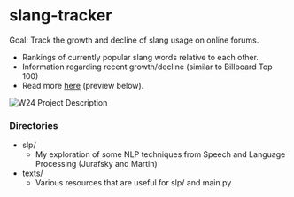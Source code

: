 # slang-tracker

Goal: Track the growth and decline of slang usage on online forums.
- Rankings of currently popular slang words relative to each other.
- Information regarding recent growth/decline (similar to Billboard Top 100)
- Read more [here](https://docs.google.com/document/d/1kXFS8nniL8kICFqFjQzA3XOBMj9tsrYLD_1oXKTfyFc/edit?usp=sharing) (preview below).

![W24 Project Description](https://github.com/ccs-1l-f23/slang-tracker/assets/47135708/3576469a-b375-4f2d-9ac7-9c77c9eb2e6c)

### Directories
- slp/
    - My exploration of some NLP techniques from Speech and Language Processing (Jurafsky and Martin)
- texts/
    - Various resources that are useful for slp/ and main.py
